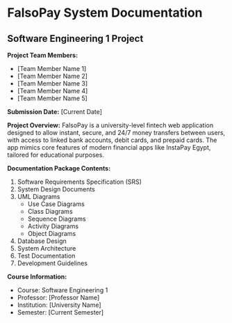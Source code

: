 # FalsoPay System Documentation
## Software Engineering 1 Project

**Project Team Members:**
- [Team Member Name 1]
- [Team Member Name 2]
- [Team Member Name 3]
- [Team Member Name 4]
- [Team Member Name 5]

**Submission Date:** [Current Date]

**Project Overview:**
FalsoPay is a university-level fintech web application designed to allow instant, secure, and 24/7 money transfers between users, with access to linked bank accounts, debit cards, and prepaid cards. The app mimics core features of modern financial apps like InstaPay Egypt, tailored for educational purposes.

**Documentation Package Contents:**
1. Software Requirements Specification (SRS)
2. System Design Documents
3. UML Diagrams
   - Use Case Diagrams
   - Class Diagrams
   - Sequence Diagrams
   - Activity Diagrams
   - Object Diagrams
4. Database Design
5. System Architecture
6. Test Documentation
7. Development Guidelines

**Course Information:**
- Course: Software Engineering 1
- Professor: [Professor Name]
- Institution: [University Name]
- Semester: [Current Semester] 
